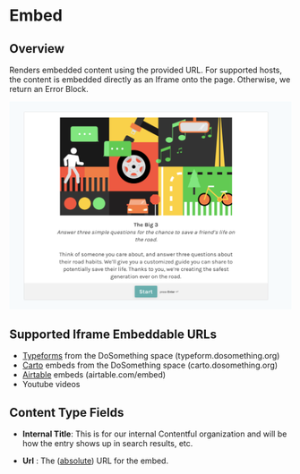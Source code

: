 # Embed

## Overview

Renders embedded content using the provided URL. For supported hosts, the content is embedded directly as an Iframe onto the page. Otherwise, we return an Error Block.

![Embed Iframe (Typeform)](../../.gitbook/assets/embed-typeform.png)

## Supported Iframe Embeddable URLs

-   [Typeforms](https://www.typeform.com/) from the DoSomething space (typeform.dosomething.org)
-   [Carto](https://carto.com/) embeds from the DoSomething space (carto.dosomething.org)
-   [Airtable](https://airtable.com/) embeds (airtable.com/embed)
-   Youtube videos

## Content Type Fields

-   **Internal Title**: This is for our internal Contentful organization and will be how the entry shows up in search results, etc.

-   **Url** : The ([absolute](https://www.9thwonder.com/blog/the-difference-between-absolute-and-relative-urls-in-website-development#:~:text=An%20absolute%20URL%20is%20a,same%20server%20as%20your%20website.)) URL for the embed.
